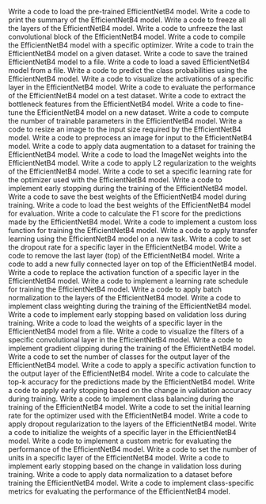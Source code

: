 Write a code to load the pre-trained EfficientNetB4 model.
Write a code to print the summary of the EfficientNetB4 model.
Write a code to freeze all the layers of the EfficientNetB4 model.
Write a code to unfreeze the last convolutional block of the EfficientNetB4 model.
Write a code to compile the EfficientNetB4 model with a specific optimizer.
Write a code to train the EfficientNetB4 model on a given dataset.
Write a code to save the trained EfficientNetB4 model to a file.
Write a code to load a saved EfficientNetB4 model from a file.
Write a code to predict the class probabilities using the EfficientNetB4 model.
Write a code to visualize the activations of a specific layer in the EfficientNetB4 model.
Write a code to evaluate the performance of the EfficientNetB4 model on a test dataset.
Write a code to extract the bottleneck features from the EfficientNetB4 model.
Write a code to fine-tune the EfficientNetB4 model on a new dataset.
Write a code to compute the number of trainable parameters in the EfficientNetB4 model.
Write a code to resize an image to the input size required by the EfficientNetB4 model.
Write a code to preprocess an image for input to the EfficientNetB4 model.
Write a code to apply data augmentation to a dataset for training the EfficientNetB4 model.
Write a code to load the ImageNet weights into the EfficientNetB4 model.
Write a code to apply L2 regularization to the weights of the EfficientNetB4 model.
Write a code to set a specific learning rate for the optimizer used with the EfficientNetB4 model.
Write a code to implement early stopping during the training of the EfficientNetB4 model.
Write a code to save the best weights of the EfficientNetB4 model during training.
Write a code to load the best weights of the EfficientNetB4 model for evaluation.
Write a code to calculate the F1 score for the predictions made by the EfficientNetB4 model.
Write a code to implement a custom loss function for training the EfficientNetB4 model.
Write a code to apply transfer learning using the EfficientNetB4 model on a new task.
Write a code to set the dropout rate for a specific layer in the EfficientNetB4 model.
Write a code to remove the last layer (top) of the EfficientNetB4 model.
Write a code to add a new fully connected layer on top of the EfficientNetB4 model.
Write a code to replace the activation function of a specific layer in the EfficientNetB4 model.
Write a code to implement a learning rate schedule for training the EfficientNetB4 model.
Write a code to apply batch normalization to the layers of the EfficientNetB4 model.
Write a code to implement class weighting during the training of the EfficientNetB4 model.
Write a code to implement early stopping based on validation loss during training.
Write a code to load the weights of a specific layer in the EfficientNetB4 model from a file.
Write a code to visualize the filters of a specific convolutional layer in the EfficientNetB4 model.
Write a code to implement gradient clipping during the training of the EfficientNetB4 model.
Write a code to set the number of classes for the output layer of the EfficientNetB4 model.
Write a code to apply a specific activation function to the output layer of the EfficientNetB4 model.
Write a code to calculate the top-k accuracy for the predictions made by the EfficientNetB4 model.
Write a code to apply early stopping based on the change in validation accuracy during training.
Write a code to implement class balancing during the training of the EfficientNetB4 model.
Write a code to set the initial learning rate for the optimizer used with the EfficientNetB4 model.
Write a code to apply dropout regularization to the layers of the EfficientNetB4 model.
Write a code to initialize the weights of a specific layer in the EfficientNetB4 model.
Write a code to implement a custom metric for evaluating the performance of the EfficientNetB4 model.
Write a code to set the number of units in a specific layer of the EfficientNetB4 model.
Write a code to implement early stopping based on the change in validation loss during training.
Write a code to apply data normalization to a dataset before training the EfficientNetB4 model.
Write a code to implement class-specific metrics for evaluating the performance of the EfficientNetB4 model.
